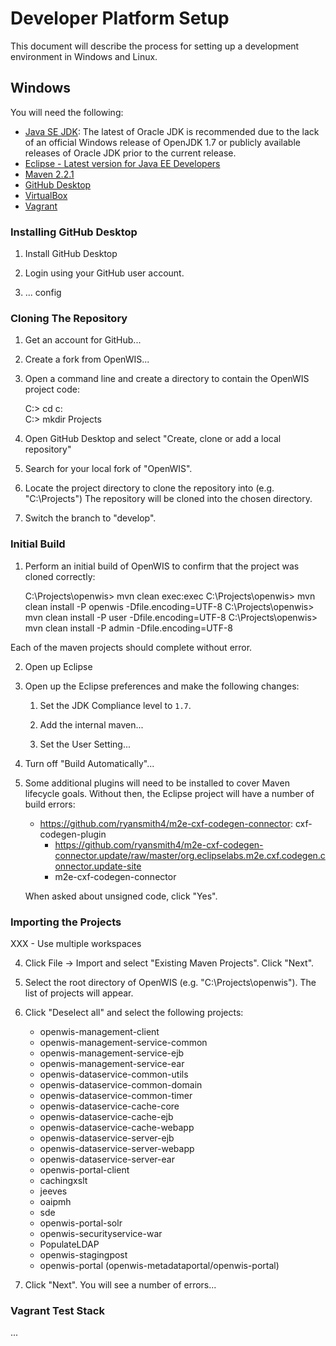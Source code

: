 # Developer Platform Setup

This document will describe the process for setting up a development environment
in Windows and Linux.

## Windows

You will need the following:

- [Java SE JDK](http://www.oracle.com/technetwork/java/javase/downloads/index.html): 
    The latest of Oracle JDK is recommended due to the lack of an official Windows release of OpenJDK 1.7
    or publicly available releases of Oracle JDK prior to the current release.
- [Eclipse - Latest version for Java EE Developers](http://www.eclipse.org/downloads/packages/eclipse-ide-java-ee-developers/mars2)
- [Maven 2.2.1](https://archive.apache.org/dist/maven/maven-2/2.2.1/binaries/apache-maven-2.2.1-bin.zip)
- [GitHub Desktop](https://desktop.github.com/)
- [VirtualBox](https://www.virtualbox.org/wiki/Downloads)
- [Vagrant](https://www.vagrantup.com/downloads.html)

### Installing GitHub Desktop

1. Install GitHub Desktop

2. Login using your GitHub user account.

3. ... config

### Cloning The Repository

1. Get an account for GitHub...

2. Create a fork from OpenWIS...

3. Open a command line and create a directory to contain the OpenWIS project code:

    C:\> cd c:\
    C:\> mkdir Projects

4. Open GitHub Desktop and select "Create, clone or add a local repository"

5. Search for your local fork of "OpenWIS".

6. Locate the project directory to clone the repository into (e.g. "C:\Projects")
    The repository will be cloned into the chosen directory.

7. Switch the branch to "develop".

### Initial Build

1. Perform an initial build of OpenWIS to confirm that the project was cloned correctly:

    C:\Projects\openwis> mvn clean exec:exec
    C:\Projects\openwis> mvn clean install -P openwis -Dfile.encoding=UTF-8
    C:\Projects\openwis> mvn clean install -P user -Dfile.encoding=UTF-8
    C:\Projects\openwis> mvn clean install -P admin -Dfile.encoding=UTF-8

  Each of the maven projects should complete without error.

2. Open up Eclipse

3. Open up the Eclipse preferences and make the following changes:

    1. Set the JDK Compliance level to `1.7`.

    2. Add the internal maven...

    3. Set the User Setting...

4. Turn off "Build Automatically"...

4. Some additional plugins will need to be installed to cover Maven lifecycle goals.  Without then, the Eclipse project
   will have a number of build errors:

    - https://github.com/ryansmith4/m2e-cxf-codegen-connector: cxf-codegen-plugin
        - https://github.com/ryansmith4/m2e-cxf-codegen-connector.update/raw/master/org.eclipselabs.m2e.cxf.codegen.connector.update-site
        - m2e-cxf-codegen-connector

   When asked about unsigned code, click "Yes".

### Importing the Projects

XXX - Use multiple workspaces

4. Click File -> Import and select "Existing Maven Projects".  Click "Next".

5. Select the root directory of OpenWIS (e.g. "C:\Projects\openwis").  The list of projects will appear.

6. Click "Deselect all" and select the following projects:
    - openwis-management-client
    - openwis-management-service-common
    - openwis-management-service-ejb
    - openwis-management-service-ear
    - openwis-dataservice-common-utils
    - openwis-dataservice-common-domain
    - openwis-dataservice-common-timer
    - openwis-dataservice-cache-core
    - openwis-dataservice-cache-ejb
    - openwis-dataservice-cache-webapp
    - openwis-dataservice-server-ejb
    - openwis-dataservice-server-webapp
    - openwis-dataservice-server-ear
    - openwis-portal-client
    - cachingxslt
    - jeeves
    - oaipmh
    - sde
    - openwis-portal-solr
    - openwis-securityservice-war
    - PopulateLDAP
    - openwis-stagingpost
    - openwis-portal (openwis-metadataportal/openwis-portal)

7. Click "Next".  You will see a number of errors...

### Vagrant Test Stack

...
